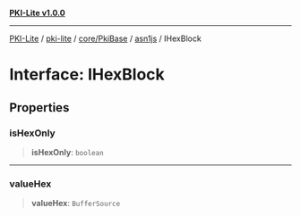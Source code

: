 [**PKI-Lite v1.0.0**](../../../../../../README.md)

---

[PKI-Lite](../../../../../../README.md) / [pki-lite](../../../../../README.md) / [core/PkiBase](../../../README.md) / [asn1js](../README.md) / IHexBlock

# Interface: IHexBlock

## Properties

### isHexOnly

> **isHexOnly**: `boolean`

---

### valueHex

> **valueHex**: `BufferSource`
